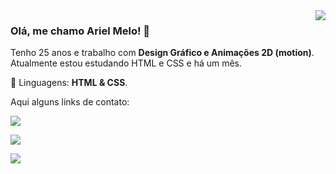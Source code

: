 <img align='right' src="https://github-readme-stats.vercel.app/api?username=arielgmelo&theme=dracula&show_icons=true&cache_seconds=2300">

<h3 align="left">Olá, me chamo Ariel Melo! 👋</h3>

<p align="left"> 
  Tenho 25 anos e trabalho com <strong>Design Gráfico e Animações 2D (motion)</strong>.<br>
  Atualmente estou estudando HTML e CSS e há um mês.
</p>

<p align="left">
  🦄 Linguagens: <strong>HTML & CSS</strong>.
</p>

<p align="left">
  Aqui alguns links de contato:
</p>

<p align="left">
  <a href="https://www.instagram.com/arielgmelo" alt="Instagram">
    <img src="	https://img.shields.io/badge/Instagram-E4405F?style=for-the-badge&logo=instagram&logoColor=white" />
  </a>
</p>

<p align="left">
  <a href="#" alt="Twitter">
    <img src="https://img.shields.io/badge/Twitter-1DA1F2?style=for-the-badge&logo=twitter&logoColor=white&link=https://www.twitter.com/arielgmelo" />
  </a>
</p>

<p align="left">
  <a href="#" alt="Twitch">
    <img src="https://img.shields.io/badge/Twitch-9146FF?style=for-the-badge&logo=twitch&logoColor=white" />
  </a>
</p>
